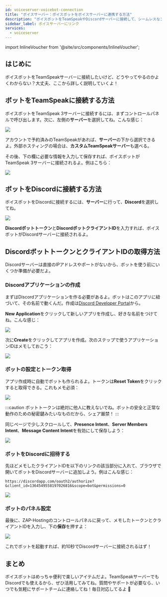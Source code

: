 ```yaml
---
id: voiceserver-voicebot-connection
title: "ボイスサーバー：ボイスボットをボイスサーバーに連携する方法"
description: "ボイスボットをTeamSpeakやDiscordサーバーに接続して、シームレスなコミュニケーションとコントロールを実現する方法をチェック → 今すぐ詳しく学ぼう"
sidebar_label: ボイスサーバーにリンク
services:
  - voiceserver
---
```


import InlineVoucher from '@site/src/components/InlineVoucher';

<InlineVoucher />



## はじめに

ボイスボットをTeamSpeakサーバーに接続したいけど、どうやってやるのかよくわからない？大丈夫、ここから詳しく説明していくよ！



## ボットをTeamSpeakに接続する方法

ボイスボットをTeamSpeak 3サーバーに接続するには、まずコントロールパネルで呼び出します。次に、左側の**サーバー**を選択してね。こんな感じ：

![](https://screensaver01.zap-hosting.com/index.php/s/bPPCgtQH4Q8NwxB/preview)

アカウントで予約済みのTeamSpeakがあれば、**サーバー**の下から選択できるよ。外部ホスティングの場合は、**カスタムTeamSpeakサーバー**も選べる。

その後、下の欄に必要な情報を入力して保存すれば、ボイスボットがTeamSpeak 3サーバーに接続されるよ。例はこちら：

![](https://screensaver01.zap-hosting.com/index.php/s/PDBa6qy53FgAKRY/preview)


## ボットをDiscordに接続する方法

ボイスボットをDiscordに接続するには、**サーバー**に行って、**Discord**を選択してね。

![](https://screensaver01.zap-hosting.com/index.php/s/g73fPeqbesHiXSm/preview)

**Discordボットトークン**と**DiscordボットクライアントID**を入力すれば、ボイスボットがDiscordサーバーに接続されるよ。


## DiscordボットトークンとクライアントIDの取得方法

Discordサーバーは直接のIPアドレスやポートがないから、ボットを使う前にいくつか準備が必要だよ。


### Discordアプリケーションの作成

まずはDiscordアプリケーションを作る必要があるよ。ボットはこのアプリに紐づいて、その名前で動くんだ。作成は[Discord Developer Portal](https://discord.com/developers/applications/)から。

**New Application**をクリックして新しいアプリを作成し、好きな名前をつけてね。こんな感じ：

![](https://screensaver01.zap-hosting.com/index.php/s/YPbPtRaPEHZ7pB4/preview)

次に**Create**をクリックしてアプリを作成。次のステップで使うアプリケーションIDはメモしておこう：

![](https://screensaver01.zap-hosting.com/index.php/s/tzBNzKBGzX8j4EK/preview)


### ボットの設定とトークン取得

アプリ作成時に自動でボットも作られるよ。トークンは**Reset Token**をクリックすると取得できる。これもメモ必須：

![](https://screensaver01.zap-hosting.com/index.php/s/5ypmywwPJxRAFax/preview)

:::caution
ボットトークンは絶対に他人に教えないでね。ボットの安全と正常な動作のための秘密鍵みたいなものだから、シェア厳禁！
:::

同じページで少しスクロールして、**Presence Intent**、**Server Members Intent**、**Message Content Intent**を有効にして保存しよう：

![](https://screensaver01.zap-hosting.com/index.php/s/3Lkbs5Yb9grgrJ7/preview)


### ボットをDiscordに招待する

先ほどメモしたクライアントIDを以下のリンクの該当部分に入れて、ブラウザで開いてボットをDiscordサーバーに追加しよう。例はこんな感じ：
```
https://discordapp.com/oauth2/authorize?&client_id=1364549558197026816&scope=bot&permissions=0
```

![](https://screensaver01.zap-hosting.com/index.php/s/yKX4ocRtrZ7zLWB/preview)


### ボットのパネル設定

最後に、ZAP-Hostingのコントロールパネルに戻って、メモしたトークンとクライアントIDを入力し、下の**保存**を押すよ：

![](https://screensaver01.zap-hosting.com/index.php/s/9Y79xx2FzGm73zW/preview)

これでボットを起動すれば、約10秒でDiscordサーバーに接続されるはず！ 


## まとめ

ボイスボットはめっちゃ便利で楽しいアイテムだよ。TeamSpeakサーバーでもDiscordでも使えるから、ぜひ活用してみてね。質問やサポートが必要なら、いつでも気軽にサポートチームに連絡してね！毎日対応してるよ 🙂 

<InlineVoucher />